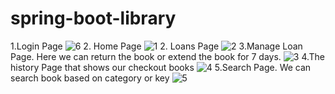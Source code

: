 # spring-boot-library
1.Login Page
![6](https://user-images.githubusercontent.com/26486928/223909261-572e43dd-0231-4579-abfb-7fd51eefccb3.png)
2. Home Page
![1](https://user-images.githubusercontent.com/26486928/223909230-83543c09-258b-47ec-bcc4-b67f706e9e56.png)
2. Loans Page
![2](https://user-images.githubusercontent.com/26486928/223909239-db6ee401-6947-451d-aef7-9cd81fedbe79.png)
3.Manage Loan Page. Here we can return the book or extend the book for 7 days.
![3](https://user-images.githubusercontent.com/26486928/223909245-a66df56b-783d-48aa-8cfb-d14ec64a22f8.png)
4.The history Page that shows our checkout books
![4](https://user-images.githubusercontent.com/26486928/223909250-b38e3b19-946e-4e88-bb3d-a7446928aee1.png)
5.Search Page. We can search book based on category or key
![5](https://user-images.githubusercontent.com/26486928/223909255-3ef80297-cf01-439b-a945-a9b89b2b0ce0.png)
